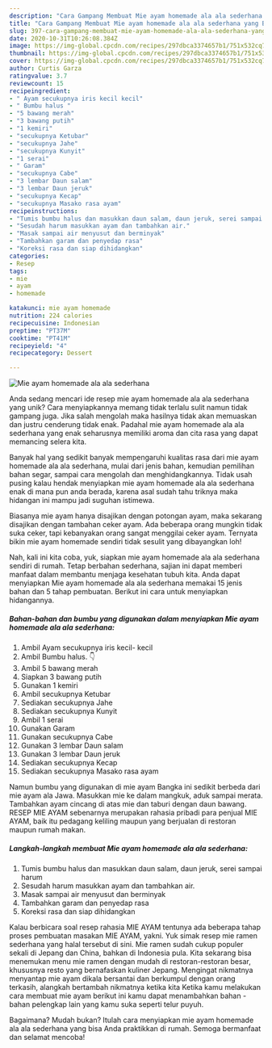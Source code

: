 ```yaml
---
description: "Cara Gampang Membuat Mie ayam homemade ala ala sederhana yang Bikin Ngiler"
title: "Cara Gampang Membuat Mie ayam homemade ala ala sederhana yang Bikin Ngiler"
slug: 397-cara-gampang-membuat-mie-ayam-homemade-ala-ala-sederhana-yang-bikin-ngiler
date: 2020-10-31T10:26:08.384Z
image: https://img-global.cpcdn.com/recipes/297dbca3374657b1/751x532cq70/mie-ayam-homemade-ala-ala-sederhana-foto-resep-utama.jpg
thumbnail: https://img-global.cpcdn.com/recipes/297dbca3374657b1/751x532cq70/mie-ayam-homemade-ala-ala-sederhana-foto-resep-utama.jpg
cover: https://img-global.cpcdn.com/recipes/297dbca3374657b1/751x532cq70/mie-ayam-homemade-ala-ala-sederhana-foto-resep-utama.jpg
author: Curtis Garza
ratingvalue: 3.7
reviewcount: 15
recipeingredient:
- " Ayam secukupnya iris kecil kecil"
- " Bumbu halus "
- "5 bawang merah"
- "3 bawang putih"
- "1 kemiri"
- "secukupnya Ketubar"
- "secukupnya Jahe"
- "secukupnya Kunyit"
- "1 serai"
- " Garam"
- "secukupnya Cabe"
- "3 lembar Daun salam"
- "3 lembar Daun jeruk"
- "secukupnya Kecap"
- "secukupnya Masako rasa ayam"
recipeinstructions:
- "Tumis bumbu halus dan masukkan daun salam, daun jeruk, serei sampai harum"
- "Sesudah harum masukkan ayam dan tambahkan air."
- "Masak sampai air menyusut dan berminyak"
- "Tambahkan garam dan penyedap rasa"
- "Koreksi rasa dan siap dihidangkan"
categories:
- Resep
tags:
- mie
- ayam
- homemade

katakunci: mie ayam homemade 
nutrition: 224 calories
recipecuisine: Indonesian
preptime: "PT37M"
cooktime: "PT41M"
recipeyield: "4"
recipecategory: Dessert

---
```



![Mie ayam homemade ala ala sederhana](https://img-global.cpcdn.com/recipes/297dbca3374657b1/751x532cq70/mie-ayam-homemade-ala-ala-sederhana-foto-resep-utama.jpg)

Anda sedang mencari ide resep mie ayam homemade ala ala sederhana yang unik? Cara menyiapkannya memang tidak terlalu sulit namun tidak gampang juga. Jika salah mengolah maka hasilnya tidak akan memuaskan dan justru cenderung tidak enak. Padahal mie ayam homemade ala ala sederhana yang enak seharusnya memiliki aroma dan cita rasa yang dapat memancing selera kita.

Banyak hal yang sedikit banyak mempengaruhi kualitas rasa dari mie ayam homemade ala ala sederhana, mulai dari jenis bahan, kemudian pemilihan bahan segar, sampai cara mengolah dan menghidangkannya. Tidak usah pusing kalau hendak menyiapkan mie ayam homemade ala ala sederhana enak di mana pun anda berada, karena asal sudah tahu triknya maka hidangan ini mampu jadi suguhan istimewa.

Biasanya mie ayam hanya disajikan dengan potongan ayam, maka sekarang disajikan dengan tambahan ceker ayam. Ada beberapa orang mungkin tidak suka ceker, tapi kebanyakan orang sangat menggilai ceker ayam. Ternyata bikin mie ayam homemade sendiri tidak sesulit yang dibayangkan loh!


Nah, kali ini kita coba, yuk, siapkan mie ayam homemade ala ala sederhana sendiri di rumah. Tetap berbahan sederhana, sajian ini dapat memberi manfaat dalam membantu menjaga kesehatan tubuh kita. Anda dapat menyiapkan Mie ayam homemade ala ala sederhana memakai 15 jenis bahan dan 5 tahap pembuatan. Berikut ini cara untuk menyiapkan hidangannya.

<!--inarticleads1-->

##### Bahan-bahan dan bumbu yang digunakan dalam menyiapkan Mie ayam homemade ala ala sederhana:

1. Ambil  Ayam secukupnya iris kecil- kecil
1. Ambil  Bumbu halus. 👇
1. Ambil 5 bawang merah
1. Siapkan 3 bawang putih
1. Gunakan 1 kemiri
1. Ambil secukupnya Ketubar
1. Sediakan secukupnya Jahe
1. Sediakan secukupnya Kunyit
1. Ambil 1 serai
1. Gunakan  Garam
1. Gunakan secukupnya Cabe
1. Gunakan 3 lembar Daun salam
1. Gunakan 3 lembar Daun jeruk
1. Sediakan secukupnya Kecap
1. Sediakan secukupnya Masako rasa ayam


Namun bumbu yang digunakan di mie ayam Bangka ini sedikit berbeda dari mie ayam ala Jawa. Masukkan mie ke dalam mangkuk, aduk sampai merata. Tambahkan ayam cincang di atas mie dan taburi dengan daun bawang. RESEP MIE AYAM sebenarnya merupakan rahasia pribadi para penjual MIE AYAM, baik itu pedagang keliling maupun yang berjualan di restoran maupun rumah makan. 

<!--inarticleads2-->

##### Langkah-langkah membuat Mie ayam homemade ala ala sederhana:

1. Tumis bumbu halus dan masukkan daun salam, daun jeruk, serei sampai harum
1. Sesudah harum masukkan ayam dan tambahkan air.
1. Masak sampai air menyusut dan berminyak
1. Tambahkan garam dan penyedap rasa
1. Koreksi rasa dan siap dihidangkan


Kalau berbicara soal resep rahasia MIE AYAM tentunya ada beberapa tahap proses pembuatan masakan MIE AYAM, yakni. Yuk simak resep mie ramen sederhana yang halal tersebut di sini. Mie ramen sudah cukup populer sekali di Jepang dan China, bahkan di Indonesia pula. Kita sekarang bisa menemukan menu mie ramen dengan mudah di restoran-restoran besar, khususnya resto yang bernafaskan kuliner Jepang. Mengingat nikmatnya menyantap mie ayam dikala bersantai dan berkumpul dengan orang terkasih, alangkah bertambah nikmatnya ketika kita Ketika kamu melakukan cara membuat mie ayam berikut ini kamu dapat menambahkan bahan - bahan pelengkap lain yang kamu suka seperti telur puyuh. 

Bagaimana? Mudah bukan? Itulah cara menyiapkan mie ayam homemade ala ala sederhana yang bisa Anda praktikkan di rumah. Semoga bermanfaat dan selamat mencoba!

